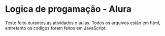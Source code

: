 # Logica de progamação - Alura

Teste feito durantes as atividades e aulas.
Todos os arquivos estão em html, entretanto os codigos foram feitos em JavaScript.
